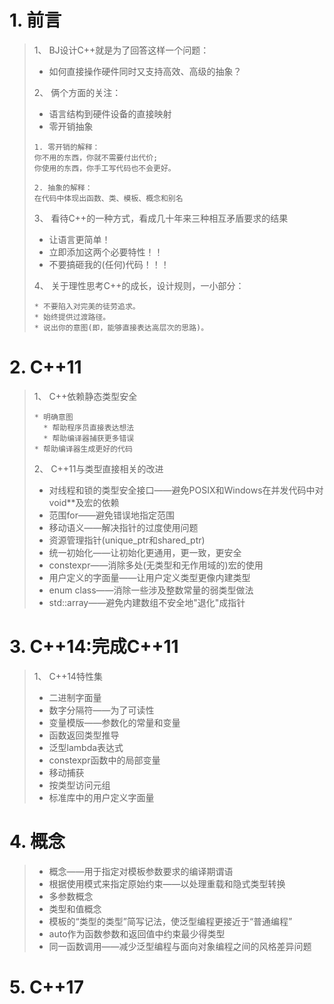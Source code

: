 # 1. 前言
> 1、 BJ设计C++就是为了回答这样一个问题：
> * 如何直接操作硬件同时又支持高效、高级的抽象？
>   
> 2、 俩个方面的关注：
> * 语言结构到硬件设备的直接映射
> * 零开销抽象
>
> ```
> 1. 零开销的解释：
> 你不用的东西，你就不需要付出代价;
> 你使用的东西，你手工写代码也不会更好。
>
> 2. 抽象的解释：
> 在代码中体现出函数、类、模板、概念和别名
> ```
> 3、 看待C++的一种方式，看成几十年来三种相互矛盾要求的结果
> * 让语言更简单！
> * 立即添加这两个必要特性！！
> * 不要搞砸我的(任何)代码！！！
>
> 4、 关于理性思考C++的成长，设计规则，一小部分：
> ```
> * 不要陷入对完美的徒劳追求。
> * 始终提供过渡路径。
> * 说出你的意图(即，能够直接表达高层次的思路)。
> ```
# 2. C++11
> 1、 C++依赖静态类型安全
> ```
> * 明确意图
>   * 帮助程序员直接表达想法
>   * 帮助编译器捕获更多错误
> * 帮助编译器生成更好的代码
> ```
> 2、 C++11与类型直接相关的改进
> * 对线程和锁的类型安全接口——避免POSIX和Windows在并发代码中对void**及宏的依赖
> * 范围for——避免错误地指定范围
> * 移动语义——解决指针的过度使用问题
> * 资源管理指针(unique_ptr和shared_ptr)
> * 统一初始化——让初始化更通用，更一致，更安全
> * constexpr——消除多处(无类型和无作用域的)宏的使用
> * 用户定义的字面量——让用户定义类型更像内建类型
> * enum class——消除一些涉及整数常量的弱类型做法
> * std::array——避免内建数组不安全地"退化"成指针
# 3. C++14:完成C++11
> 1、 C++14特性集
> * 二进制字面量
> * 数字分隔符——为了可读性
> * 变量模版——参数化的常量和变量
> * 函数返回类型推导
> * 泛型lambda表达式
> * constexpr函数中的局部变量
> * 移动捕获
> * 按类型访问元组
> * 标准库中的用户定义字面量
# 4. 概念
> * 概念——用于指定对模板参数要求的编译期谓语
> * 根据使用模式来指定原始约束——以处理重载和隐式类型转换
> * 多参数概念
> * 类型和值概念
> * 模板的“类型的类型”简写记法，使泛型编程更接近于“普通编程”
> * auto作为函数参数和返回值中约束最少得类型
> * 同一函数调用——减少泛型编程与面向对象编程之间的风格差异问题
# 5. C++17
> 

